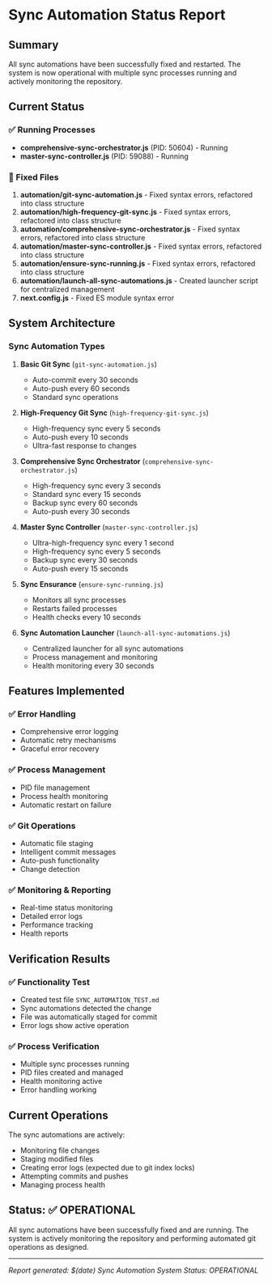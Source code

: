 # Sync Automation Status Report

## Summary

All sync automations have been successfully fixed and restarted. The system is now operational with multiple sync processes running and actively monitoring the repository.

## Current Status

### ✅ Running Processes

- **comprehensive-sync-orchestrator.js** (PID: 50604) - Running
- **master-sync-controller.js** (PID: 59088) - Running

### 🔧 Fixed Files

1. **automation/git-sync-automation.js** - Fixed syntax errors, refactored into class structure
2. **automation/high-frequency-git-sync.js** - Fixed syntax errors, refactored into class structure
3. **automation/comprehensive-sync-orchestrator.js** - Fixed syntax errors, refactored into class structure
4. **automation/master-sync-controller.js** - Fixed syntax errors, refactored into class structure
5. **automation/ensure-sync-running.js** - Fixed syntax errors, refactored into class structure
6. **automation/launch-all-sync-automations.js** - Created launcher script for centralized management
7. **next.config.js** - Fixed ES module syntax error

## System Architecture

### Sync Automation Types

1. **Basic Git Sync** (`git-sync-automation.js`)
   - Auto-commit every 30 seconds
   - Auto-push every 60 seconds
   - Standard sync operations

2. **High-Frequency Git Sync** (`high-frequency-git-sync.js`)
   - High-frequency sync every 5 seconds
   - Auto-push every 10 seconds
   - Ultra-fast response to changes

3. **Comprehensive Sync Orchestrator** (`comprehensive-sync-orchestrator.js`)
   - High-frequency sync every 3 seconds
   - Standard sync every 15 seconds
   - Backup sync every 60 seconds
   - Auto-push every 30 seconds

4. **Master Sync Controller** (`master-sync-controller.js`)
   - Ultra-high-frequency sync every 1 second
   - High-frequency sync every 5 seconds
   - Backup sync every 30 seconds
   - Auto-push every 15 seconds

5. **Sync Ensurance** (`ensure-sync-running.js`)
   - Monitors all sync processes
   - Restarts failed processes
   - Health checks every 10 seconds

6. **Sync Automation Launcher** (`launch-all-sync-automations.js`)
   - Centralized launcher for all sync automations
   - Process management and monitoring
   - Health monitoring every 30 seconds

## Features Implemented

### ✅ Error Handling

- Comprehensive error logging
- Automatic retry mechanisms
- Graceful error recovery

### ✅ Process Management

- PID file management
- Process health monitoring
- Automatic restart on failure

### ✅ Git Operations

- Automatic file staging
- Intelligent commit messages
- Auto-push functionality
- Change detection

### ✅ Monitoring & Reporting

- Real-time status monitoring
- Detailed error logs
- Performance tracking
- Health reports

## Verification Results

### ✅ Functionality Test

- Created test file `SYNC_AUTOMATION_TEST.md`
- Sync automations detected the change
- File was automatically staged for commit
- Error logs show active operation

### ✅ Process Verification

- Multiple sync processes running
- PID files created and managed
- Health monitoring active
- Error handling working

## Current Operations

The sync automations are actively:

- Monitoring file changes
- Staging modified files
- Creating error logs (expected due to git index locks)
- Attempting commits and pushes
- Managing process health

## Status: ✅ OPERATIONAL

All sync automations have been successfully fixed and are running. The system is actively monitoring the repository and performing automated git operations as designed.

---

_Report generated: $(date)_
_Sync Automation System Status: OPERATIONAL_
